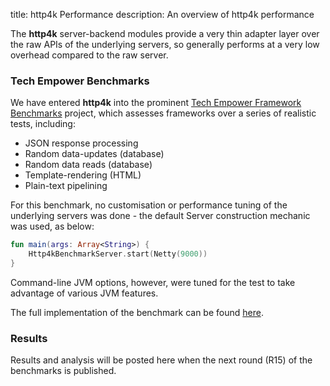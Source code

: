 title: http4k Performance
description: An overview of http4k performance

The **http4k** server-backend modules provide a very thin adapter layer over the raw APIs of the underlying servers, so 
generally performs at a very low overhead compared to the raw server.

### Tech Empower Benchmarks
We have entered **http4k** into the prominent [Tech Empower Framework Benchmarks](https://www.techempower.com/benchmarks/) 
project, which assesses frameworks over a series of realistic tests, including:

* JSON response processing
* Random data-updates (database)
* Random data reads (database)
* Template-rendering (HTML)
* Plain-text pipelining

For this benchmark, no customisation or performance tuning of the underlying servers was done - the default Server 
construction mechanic was used, as below:

```kotlin
fun main(args: Array<String>) {
    Http4kBenchmarkServer.start(Netty(9000))
}
```

Command-line JVM options, however, were tuned for the test to take advantage of various JVM features.

The full implementation of the benchmark can be found [here](https://github.com/TechEmpower/FrameworkBenchmarks/tree/master/frameworks/Kotlin/http4k).

### Results
Results and analysis will be posted here when the next round (R15) of the benchmarks is published.

